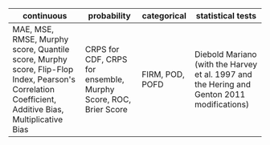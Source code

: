 | continuous                   | probability                        | categorical                      | statistical tests      |
| ----------                   | -----------                        | -----------                      | -----------            |
| MAE, MSE, RMSE, Murphy score, Quantile score, Murphy score, Flip-Flop Index, Pearson's Correlation Coefficient, Additive Bias, Multiplicative Bias | CRPS for CDF, CRPS for ensemble, Murphy Score, ROC, Brier Score        | FIRM, POD, POFD | Diebold Mariano (with the Harvey et al. 1997 and the Hering and Genton 2011 modifications)|

